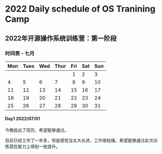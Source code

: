 # 2022 Daily schedule of OS Tranining Camp

## 2022年开源操作系统训练营：第一阶段

### 时间表 - 七月

| Mon  | Tues | Wed  | Thur | Fri  | Sat  | Sun  |
| ---- | ---- | ---- | ---- | :--: | ---- | ---- |
|      |      |      |      |  1   | 2    | 3    |
| 4    | 5    | 6    | 7    |  8   | 9    | 10   |
| 11   | 12   | 13   | 14   |  15  | 16   | 17   |
| 18   | 19   | 20   | 21   |  22  | 23   | 24   |
| 25   | 26   | 27   | 28   |  29  | 30   | 31   |

#### Day1 2022/07/01

今晚投出了简历，希望能够通过。

目前已经工作了一年多，但是感觉没太大长进，工作很枯燥。希望能够通过此次训练营在能力上得到一些提升。